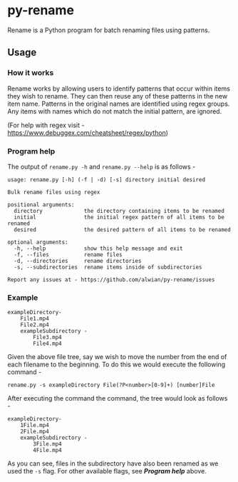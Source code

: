 # py-rename
Rename is a Python program for batch renaming files using patterns.

## Usage

### How it works
Rename works by allowing users to identify patterns that occur within items they wish to rename. They can then reuse any of these patterns in the new item name. Patterns in the original names are identified using regex groups.  Any items with names which do not match the initial pattern, are ignored. 

(For help with regex visit - https://www.debuggex.com/cheatsheet/regex/python)



### Program help

The output of ```rename.py -h``` and ```rename.py --help``` is as follows -

```
usage: rename.py [-h] (-f | -d) [-s] directory initial desired

Bulk rename files using regex

positional arguments:
  directory             the directory containing items to be renamed
  initial               the initial regex pattern of all items to be renamed
  desired               the desired pattern of all items to be renamed

optional arguments:
  -h, --help            show this help message and exit
  -f, --files           rename files
  -d, --directories     rename directories
  -s, --subdirectories  rename items inside of subdirectories

Report any issues at - https://github.com/alwian/py-rename/issues
```



### Example

```
exampleDirectory-
	File1.mp4
	File2.mp4
	exampleSubdirectory -
		File3.mp4
		File4.mp4
```

Given the above file tree, say we wish to move the number from the end of each filename to the beginning. To do this we would execute the following command -

```
rename.py -s exampleDirectory File(?P<number>[0-9]+) [number]File
```

After executing the command the command, the tree would look as follows -

```
exampleDirectory-
	1File.mp4
	2File.mp4
	exampleSubdirectory -
		3File.mp4
		4File.mp4
```

As you can see, files in the subdirectory have also been renamed as we used the ```-s``` flag.  For other available flags, see ***Program help*** above.